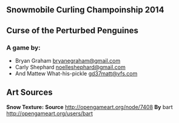 Snowmobile Curling Champoinship 2014
------------------------------------
## Curse of the Perturbed Penguines ##

### A game by: ###
* Bryan Graham <bryanegraham@gmail.com>
* Carly Shephard <noelleshephard@gmail.com>
* And Mattew What-his-pickle <gd37matt@vfs.com>

## Art Sources ##

**Snow Texture:**
**Source** http://opengameart.org/node/7408
**By** bart <http://opengameart.org/users/bart>